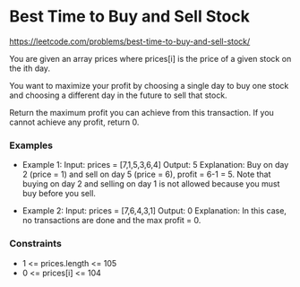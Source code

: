 # Best Time to Buy and Sell Stock
https://leetcode.com/problems/best-time-to-buy-and-sell-stock/


You are given an array prices where prices[i] is the price of a given stock on the ith day.

You want to maximize your profit by choosing a single day to buy one stock and choosing a different day in the future to sell that stock.

Return the maximum profit you can achieve from this transaction. If you cannot achieve any profit, return 0.

### Examples

- Example 1:
Input: prices = [7,1,5,3,6,4]
Output: 5
Explanation: Buy on day 2 (price = 1) and sell on day 5 (price = 6), profit = 6-1 = 5.
Note that buying on day 2 and selling on day 1 is not allowed because you must buy before you sell.

- Example 2:
Input: prices = [7,6,4,3,1]
Output: 0
Explanation: In this case, no transactions are done and the max profit = 0.



### Constraints

- 1 <= prices.length <= 105
- 0 <= prices[i] <= 104